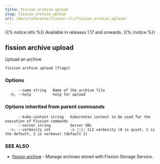 ```yaml
---
title: fission archive upload
slug: fission_archive_upload
url: /docs/reference/fission-cli/fission_archive_upload/
---
```


{{% notice info %}}
Available in releases 1.17 and onwards.
{{% /notice %}}

## fission archive upload

Upload an archive

```
fission archive upload [flags]
```

### Options

```
      --name string   Name of the archive file
  -h, --help          help for upload
```

### Options inherited from parent commands

```
      --kube-context string   Kubernetes context to be used for the execution of Fission commands
      --server string         Server URL
  -v, --verbosity int         -v |:|: CLI verbosity (0 is quiet, 1 is the default, 2 is verbose) (default 1)
```

### SEE ALSO

* [fission archive](/docs/reference/fission-cli/fission_archive/)  - Manage archives stored with Fission Storage Service.
